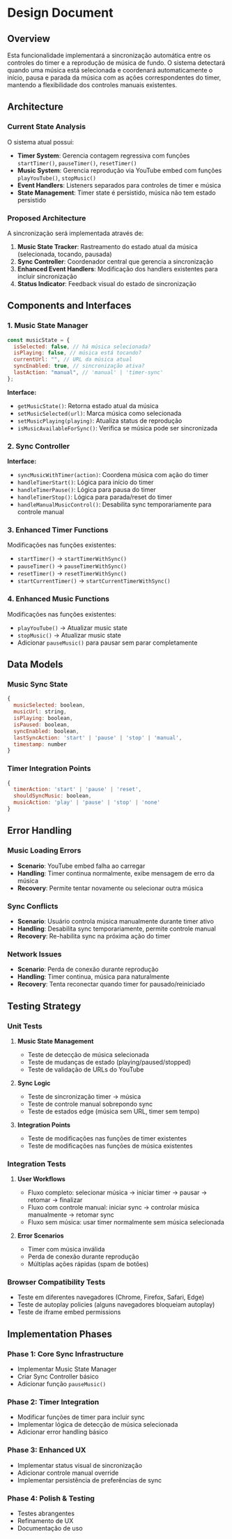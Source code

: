 # Design Document

## Overview

Esta funcionalidade implementará a sincronização automática entre os controles do timer e a reprodução de música de fundo. O sistema detectará quando uma música está selecionada e coordenará automaticamente o início, pausa e parada da música com as ações correspondentes do timer, mantendo a flexibilidade dos controles manuais existentes.

## Architecture

### Current State Analysis

O sistema atual possui:

- **Timer System**: Gerencia contagem regressiva com funções `startTimer()`, `pauseTimer()`, `resetTimer()`
- **Music System**: Gerencia reprodução via YouTube embed com funções `playYouTube()`, `stopMusic()`
- **Event Handlers**: Listeners separados para controles de timer e música
- **State Management**: Timer state é persistido, música não tem estado persistido

### Proposed Architecture

A sincronização será implementada através de:

1. **Music State Tracker**: Rastreamento do estado atual da música (selecionada, tocando, pausada)
2. **Sync Controller**: Coordenador central que gerencia a sincronização
3. **Enhanced Event Handlers**: Modificação dos handlers existentes para incluir sincronização
4. **Status Indicator**: Feedback visual do estado de sincronização

## Components and Interfaces

### 1. Music State Manager

```javascript
const musicState = {
  isSelected: false, // há música selecionada?
  isPlaying: false, // música está tocando?
  currentUrl: "", // URL da música atual
  syncEnabled: true, // sincronização ativa?
  lastAction: "manual", // 'manual' | 'timer-sync'
};
```

**Interface:**

- `getMusicState()`: Retorna estado atual da música
- `setMusicSelected(url)`: Marca música como selecionada
- `setMusicPlaying(playing)`: Atualiza status de reprodução
- `isMusicAvailableForSync()`: Verifica se música pode ser sincronizada

### 2. Sync Controller

**Interface:**

- `syncMusicWithTimer(action)`: Coordena música com ação do timer
- `handleTimerStart()`: Lógica para início do timer
- `handleTimerPause()`: Lógica para pausa do timer
- `handleTimerStop()`: Lógica para parada/reset do timer
- `handleManualMusicControl()`: Desabilita sync temporariamente para controle manual

### 3. Enhanced Timer Functions

Modificações nas funções existentes:

- `startTimer()` → `startTimerWithSync()`
- `pauseTimer()` → `pauseTimerWithSync()`
- `resetTimer()` → `resetTimerWithSync()`
- `startCurrentTimer()` → `startCurrentTimerWithSync()`

### 4. Enhanced Music Functions

Modificações nas funções existentes:

- `playYouTube()` → Atualizar music state
- `stopMusic()` → Atualizar music state
- Adicionar `pauseMusic()` para pausar sem parar completamente

## Data Models

### Music Sync State

```javascript
{
  musicSelected: boolean,
  musicUrl: string,
  isPlaying: boolean,
  isPaused: boolean,
  syncEnabled: boolean,
  lastSyncAction: 'start' | 'pause' | 'stop' | 'manual',
  timestamp: number
}
```

### Timer Integration Points

```javascript
{
  timerAction: 'start' | 'pause' | 'reset',
  shouldSyncMusic: boolean,
  musicAction: 'play' | 'pause' | 'stop' | 'none'
}
```

## Error Handling

### Music Loading Errors

- **Scenario**: YouTube embed falha ao carregar
- **Handling**: Timer continua normalmente, exibe mensagem de erro da música
- **Recovery**: Permite tentar novamente ou selecionar outra música

### Sync Conflicts

- **Scenario**: Usuário controla música manualmente durante timer ativo
- **Handling**: Desabilita sync temporariamente, permite controle manual
- **Recovery**: Re-habilita sync na próxima ação do timer

### Network Issues

- **Scenario**: Perda de conexão durante reprodução
- **Handling**: Timer continua, música para naturalmente
- **Recovery**: Tenta reconectar quando timer for pausado/reiniciado

## Testing Strategy

### Unit Tests

1. **Music State Management**

   - Teste de detecção de música selecionada
   - Teste de mudanças de estado (playing/paused/stopped)
   - Teste de validação de URLs do YouTube

2. **Sync Logic**

   - Teste de sincronização timer → música
   - Teste de controle manual sobrepondo sync
   - Teste de estados edge (música sem URL, timer sem tempo)

3. **Integration Points**
   - Teste de modificações nas funções de timer existentes
   - Teste de modificações nas funções de música existentes

### Integration Tests

1. **User Workflows**

   - Fluxo completo: selecionar música → iniciar timer → pausar → retomar → finalizar
   - Fluxo com controle manual: iniciar sync → controlar música manualmente → retomar sync
   - Fluxo sem música: usar timer normalmente sem música selecionada

2. **Error Scenarios**
   - Timer com música inválida
   - Perda de conexão durante reprodução
   - Múltiplas ações rápidas (spam de botões)

### Browser Compatibility Tests

- Teste em diferentes navegadores (Chrome, Firefox, Safari, Edge)
- Teste de autoplay policies (alguns navegadores bloqueiam autoplay)
- Teste de iframe embed permissions

## Implementation Phases

### Phase 1: Core Sync Infrastructure

- Implementar Music State Manager
- Criar Sync Controller básico
- Adicionar função `pauseMusic()`

### Phase 2: Timer Integration

- Modificar funções de timer para incluir sync
- Implementar lógica de detecção de música selecionada
- Adicionar error handling básico

### Phase 3: Enhanced UX

- Implementar status visual de sincronização
- Adicionar controle manual override
- Implementar persistência de preferências de sync

### Phase 4: Polish & Testing

- Testes abrangentes
- Refinamento de UX
- Documentação de uso
